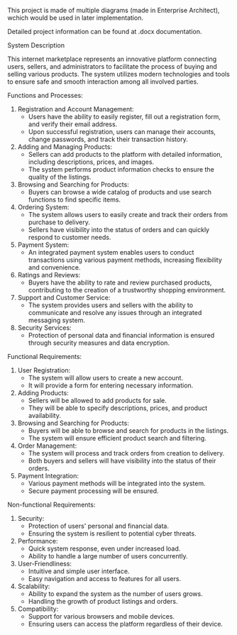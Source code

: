 This project is made of multiple diagrams (made in Enterprise Architect), wchich would be used in later implementation.

Detailed project information can be found at .docx documentation.

System Description

This internet marketplace represents an innovative platform connecting users, sellers, and administrators to facilitate the process of buying and selling various products. The system utilizes modern technologies and tools to ensure safe and smooth interaction among all involved parties.

Functions and Processes:
1. Registration and Account Management:
   - Users have the ability to easily register, fill out a registration form, and verify their email address.
   - Upon successful registration, users can manage their accounts, change passwords, and track their transaction history.
2. Adding and Managing Products:
   - Sellers can add products to the platform with detailed information, including descriptions, prices, and images.
   - The system performs product information checks to ensure the quality of the listings.
3. Browsing and Searching for Products:
   - Buyers can browse a wide catalog of products and use search functions to find specific items.
4. Ordering System:
   - The system allows users to easily create and track their orders from purchase to delivery.
   - Sellers have visibility into the status of orders and can quickly respond to customer needs.
5. Payment System:
   - An integrated payment system enables users to conduct transactions using various payment methods, increasing flexibility and convenience.
6. Ratings and Reviews:
   - Buyers have the ability to rate and review purchased products, contributing to the creation of a trustworthy shopping environment.
7. Support and Customer Service:
   - The system provides users and sellers with the ability to communicate and resolve any issues through an integrated messaging system.
8. Security Services:
   - Protection of personal data and financial information is ensured through security measures and data encryption.

Functional Requirements:
1. User Registration:
   - The system will allow users to create a new account.
   - It will provide a form for entering necessary information.
2. Adding Products:
   - Sellers will be allowed to add products for sale.
   - They will be able to specify descriptions, prices, and product availability.
3. Browsing and Searching for Products:
   - Buyers will be able to browse and search for products in the listings.
   - The system will ensure efficient product search and filtering.
4. Order Management:
   - The system will process and track orders from creation to delivery.
   - Both buyers and sellers will have visibility into the status of their orders.
5. Payment Integration:
   - Various payment methods will be integrated into the system.
   - Secure payment processing will be ensured.

Non-functional Requirements:
1. Security:
   - Protection of users' personal and financial data.
   - Ensuring the system is resilient to potential cyber threats.
2. Performance:
   - Quick system response, even under increased load.
   - Ability to handle a large number of users concurrently.
3. User-Friendliness:
   - Intuitive and simple user interface.
   - Easy navigation and access to features for all users.
4. Scalability:
   - Ability to expand the system as the number of users grows.
   - Handling the growth of product listings and orders.
5. Compatibility:
   - Support for various browsers and mobile devices.
   - Ensuring users can access the platform regardless of their device.
